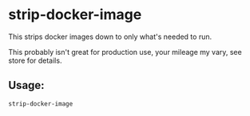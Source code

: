 strip-docker-image
==================

This strips docker images down to only what's needed to run.

This probably isn't great for production use, your mileage my vary, see store for details.

Usage:
------
```bash
strip-docker-image
```

